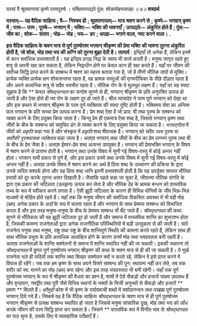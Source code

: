  

यस्यां वै श्रूयमाणायां कृष्णे परमपूरुषे । भक्तिरुत्पद्यते पुंस: शोकमोहभयापहा ॥ ७॥ **शब्दार्थ** 

**यस्याम्—** **यह वैदिक साहित्य** **; वै—** **निश्चय ही** **; श्रूयमाणायाम्—** **मात्र श्रवण करने से** **; कृष्णे—** **भगवान् कृष्ण में** **; परम—** **परम** **; पूरुषे—** **भगवान् में** **; भक्ति:—** **भक्ति की भावनाएँ** **; उत्पद्यते—** **अंकुरित होते हैं** **; पुंस:—** **जीव का** **; शोक—** **संताप** **;** **मोह—** **मोह** **; भय—** **डर** **; अपहा—** **भगाने वाला, नष्ट करने वाला।** **.** 

**इस वैदिक साहित्य के श्रवण मात्र से पूर्ण पुरुषोत्तम भगवान् श्रीकृष्ण की प्रेमा भक्ति** **की भावना तुरन्त अंकुरित होती है, जो शोक, मोह तथा भय की अग्नि को तुरन्त बुझा देती** **है।** **तात्पर्य** : इन्द्रियाँ तो अनेक हैं, लेकिन इनमें से कान सर्वाधिक प्रभावशाली है। यह इन्द्रिय प्रगाढ़ निद्रा के समय भी कार्य करती है। मनुष्य जागृत रहते हुए शत्रु से अपनी रक्षा कर सकता है, लेकिन निद्राधीन होने पर केवल कान ही रक्षा करते हैं। यहाँ पर जीवन की सर्वोच्च सिद्धि प्राप्त करने के सश्बन्ध में श्रवण का महत्त्व बताया गया है, जो है तीनों भौतिक तापों से मुक्ति। प्रत्येक व्यक्ति प्रत्येक क्षण शोकसन्तप्त रहता है, वह भ्रामक वस्तुओं की मृगमरीचिका के पीछे दौड़ता रहता है और अपने कल्पनिक शत्रु से सदैव भयभीत रहता है। भौतिक रोग के ये मूलभूत लक्षण हैं। यहाँ पर यह स्पष्ट सुझाव है कि ** केवल *श्रीमद्भागवत* का सन्देश सुनने से ही, भगवान् श्रीकृष्ण के प्रति अनुरक्ति उत्पन्न हो जाती है और ऐसा होते ही भव रोग के लक्षण दूर हो जाते हैं। श्रील व्यासदेव ने परम पूर्ण भगवान् को देखा था और इस कथन से भगवान् श्रीकृष्ण के परम पूर्ण व्यक्तित्व की स्पष्ट पुष्टि होती है। भक्तिमय सेवा का अन्तिम फल भगवान् के प्रति सच्चा प्रेम उत्पन्न करना है। प्रेम शब्द ऐसा है जो प्राय: षी तथा पुरुष के सश्बन्ध को व्यक्त करने के लिए प्रयुक्त किया जाता है। किन्तु प्रेम ही एकमात्र ऐसा शब्द है, जिससे भगवान् कृष्ण तथा जीवों के बीच के सश्बन्ध को समुचित ढंग से व्यक्त करने के लिए प्रयुक्त किया जा सकता है। *भगवद्गीता* में जीवों को *प्रकृति* कहा गया है और संस्कृत में *प्रकृति* शब्द षीवाचक है। भगवान् को सदैव *परम पुरुष या सर्वोपरि पुरुषवाचक* *व्यक्तित्व* कहा जाता है। अतएव भगवान् तथा जीवों के बीच का प्रेम लगभग पुरुष तथा षी के बीच के प्रेम जैसा है। अतएव ईश्वर-प्रेम शब्द अत्यन्त उपयुक्त है। भगवान् की प्रेमाभक्ति भगवान् के विषय में श्रवण करने से प्रारश्भ होती है। भगवान् तथा उनके विषय में सुनी गई विषय-वस्तु में कोई अन्तर नहीं होता। भगवान् सभी प्रकार से पूर्ण हैं, और इस प्रकार उनमें तथा उनके विषय में सुनी गई विषय-वस्तु में कोई अन्तर नहीं है। अतएव उनके विषय में श्रवण करने का अर्थ है दिव्य शब्द के उच्चारण की प्रक्रिया के द्वारा उनसे त्वरित सश्पर्क होना और यह दिव्य शब्द ध्वनि इतनी प्रभावशाली होती है कि वह उपर्युक्त समस्त भौतिक प्रभावों को दूर करके तुरन्त असर दिखाती है। जैसाकि पहले कहा जा चुका है, जीवात्मा भौतिक संगति के द्वारा एक प्रकार की जटिलता (उलझन) उत्पन्न कर लेता है और भौतिक देह के भ्रामक बन्धन को वास्तविक तथ्य के रूप में स्वीकार करने लगता है। ऐसी झूठी जटिलता के कारण ही विभिन्न योनियों के जीव भिन्न-भिन्न माध्यमों से मोहित होते रहते हैं। यहाँ तक कि मनुष्य जीवन की सर्वाधिक विकसित अवस्था में भी वही मोह (भ्रम) अनेक प्रकार के *वादों* के रूप में चलता रहता है और भगवान् के साथ प्रेममय सश्बन्ध को विभाजित करता है और इस तरह मनुष्य-मनुष्य के बीच के प्रेममय सश्बन्ध भी बँट जाते हैं। *श्रीमद्भागवत* की कथा सुनने से भौतिकता की यह झूठी जटिलता दूर हो जाती है और समाज में वास्तविक शान्ति का शुभारश्भ होता है, जिसकी कामना राजनेताओं द्वारा अनेक राजनीतिक परिस्थितियों में बड़ी उत्सुकता से की जाती है। सारे राजनेता मनुष्य तथा मनुष्य, राष्ट्र तथा राष्ट्र के बीच शान्तिपूर्ण स्थिति की कामना करते रहते हैं, लेकिन साथ ही साथ भौतिक प्रभुता के प्रति अत्यधिक आसकि्त होने के कारण उनमें मोह तथा भयग्रस्तता बनी रहती है। अतएव राजनेताओं के शान्ति सश्मेलनों से समाज में शान्ति स्थापित नहीं की जा सकती। इसकी स्थापना तो *श्रीमद्भागवत* में वॢणत पूर्ण पुरुषोत्तम भगवान् श्रीकृष्ण की कथा के श्रवण मात्र से ही की जा सकती है। ये मूर्ख राजनेता भले ही सदियों तक शान्ति तथा शिखर सश्मेलन क्यों न करते रहें, लेकिन वे इसे प्राप्त करने में विफल ही रहेंगें। जब तक हम कृष्ण के साथ अपने विसरे सश्बन्ध की पुन: स्थापना नहीं कर लेते, तब तक शरीर को स्व: मानने का मोह (भ्रम) बना रहेगा और इस तरह भयग्रस्तता भी बनी रहेगी। जहाँ तक पूर्ण पुरुषोत्तम भगवान् के रूप में श्रीकृष्ण की वैधता का प्रश्न है, शाषों में ऐसे सैकड़ो और हजारों साक्ष्य उपलब्ध हैं और वृन्दावन, नवद्वीप तथा पुरी जैसे विभिन्न स्थानों के भक्तों के निजी अनुभवों से सैकड़ो और हजारों ** प्रमाण ** मिलते हैं। *कौमुदी* कोश में भी कृष्ण के पर्यायवाची शब्दों में यशोदानन्दन तथा परब्रह्म पूर्ण पुरुषोत्तम भगवान् दिये गये हैं। निष्कर्ष यह है कि वैदिक साहित्य *श्रीमद्भागवत* के श्रवण मात्र से ही पूर्ण पुरुषोत्तम भगवान् श्रीकृष्ण से प्रत्यक्ष सश्बन्ध स्थापित हो जाता है जिससे मनुष्य सांसारिक दुख, मोह तथा भय को लाँध करके जीवन की परम सिद्धि प्राप्त कर सकता है। जिसने ** वास्तविक रूप में विनीत भाव से *श्रीमद्भागवत* का पाठ सुना है, उसके लिए ये व्यावहारिक परीक्षाएँ हैं। 